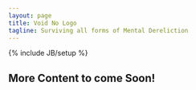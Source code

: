 ```yaml
---
layout: page
title: Void No Logo
tagline: Surviving all forms of Mental Dereliction
---
```

{% include JB/setup %}


## More Content to come Soon!
